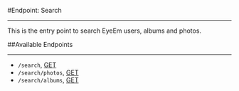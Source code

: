 #Endpoint: Search
***

This is the entry point to search EyeEm users, albums and photos.

##Available Endpoints
***

* `/search`, [GET](search/GET_search.md#files)
* `/search/photos`, [GET](search/GET_search_photos.md#files)
* `/search/albums`, [GET](search/GET_search_albums.md#files)